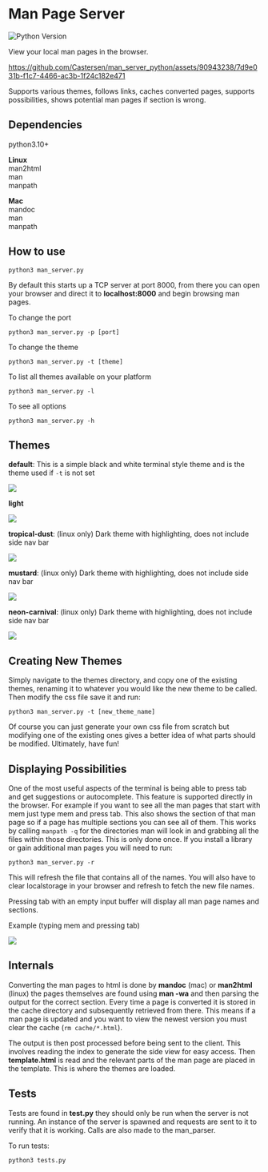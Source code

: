 # Man Page Server

![Python Version](https://img.shields.io/badge/python-3.10-brightgreen.svg)

View your local man pages in the browser.

https://github.com/Castersen/man_server_python/assets/90943238/7d9e031b-f1c7-4466-ac3b-1f24c182e471

Supports various themes, follows links, caches converted pages, supports possibilities, shows potential man pages if section is wrong.

## Dependencies 

python3.10+

<b>Linux</b>  
man2html  
man  
manpath

<b>Mac</b>  
mandoc  
man  
manpath

## How to use

`python3 man_server.py`  

By default this starts up a TCP server at port 8000,
from there you can open your browser and direct it to <b>localhost:8000</b> and begin browsing man pages.

To change the port

`python3 man_server.py -p [port]`

To change the theme

`python3 man_server.py -t [theme]`

To list all themes available on your platform

`python3 man_server.py -l`

To see all options

`python3 man_server.py -h`

## Themes

<b>default</b>: This is a simple black and white terminal style theme and is the theme used if `-t` is not set

<img src="showcase/dark-theme.png">

<b>light</b>

<img src="showcase/light-theme.png">

<b>tropical-dust</b>: (linux only) Dark theme with highlighting, does not include side nav bar

<img src="showcase/tropical-dust.png">

<b>mustard</b>: (linux only) Dark theme with highlighting, does not include side nav bar

<img src="showcase/mustard.png">

<b>neon-carnival</b>: (linux only) Dark theme with highlighting, does not include side nav bar

<img src="showcase/neon-carnival.png">

## Creating New Themes

Simply navigate to the themes directory, and copy one of the existing themes, renaming it to whatever you would like the new theme to be called. Then modify the css file save it and run:

`python3 man_server.py -t [new_theme_name]`

Of course you can just generate your own css file from scratch but modifying one of the existing ones gives a better idea of what parts should be modified. Ultimately, have fun!

## Displaying Possibilities

One of the most useful aspects of the terminal is being able to press tab and get suggestions or autocomplete. This feature is supported directly in the browser. For example if you want to see all the man pages that start with mem just type mem and press tab. This also shows the section of that man page so if a page has multiple sections you can see all of them. This works by calling `manpath -q` for the directories man will look in and grabbing all the files within those directories. This is only done once. If you install a library or gain additional man pages you will need to run:

`python3 man_server.py -r`

This will refresh the file that contains all of the names. You will also have to clear localstorage in your browser and refresh to fetch the new file names.

Pressing tab with an empty input buffer will display all man page names and sections.

Example (typing mem and pressing tab)

<image src="showcase/autocomplete.png"/>

## Internals

Converting the man pages to html is done by <b>mandoc</b> (mac) or <b>man2html</b> (linux) the pages themselves are found using <b>man -wa</b> and then parsing the output for the correct section. Every time a page is converted it is stored in the cache directory and subsequently retrieved from there. This means if a man page is updated and you want to view the newest version you must clear the cache (`rm cache/*.html`).

The output is then post processed before being sent to the client. This involves reading the index to generate the side view for easy access. Then <b>template.html</b> is read and the relevant parts of the man page are placed in the template. This is where the themes are loaded.

## Tests

Tests are found in <b>test.py</b> they should only be run when the server is not running. An instance of the server is spawned and requests are sent to it to verify that it is working. Calls are also made to the man_parser.

To run tests:

`python3 tests.py`
